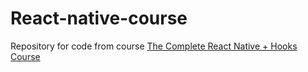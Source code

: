 # React-native-course
Repository for code from course [The Complete React Native + Hooks Course](https://www.udemy.com/course/the-complete-react-native-and-redux-course/)
